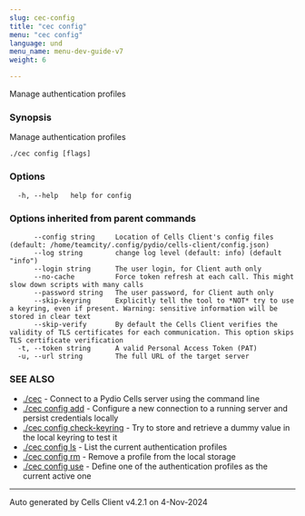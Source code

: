 ```yaml
---
slug: cec-config
title: "cec config"
menu: "cec config"
language: und
menu_name: menu-dev-guide-v7
weight: 6

---
```

Manage authentication profiles

### Synopsis

Manage authentication profiles

```
./cec config [flags]
```

### Options

```
  -h, --help   help for config
```

### Options inherited from parent commands

```
      --config string     Location of Cells Client's config files (default: /home/teamcity/.config/pydio/cells-client/config.json)
      --log string        change log level (default: info) (default "info")
      --login string      The user login, for Client auth only
      --no-cache          Force token refresh at each call. This might slow down scripts with many calls
      --password string   The user password, for Client auth only
      --skip-keyring      Explicitly tell the tool to *NOT* try to use a keyring, even if present. Warning: sensitive information will be stored in clear text
      --skip-verify       By default the Cells Client verifies the validity of TLS certificates for each communication. This option skips TLS certificate verification
  -t, --token string      A valid Personal Access Token (PAT)
  -u, --url string        The full URL of the target server
```

### SEE ALSO

* [./cec](./cec)	 - Connect to a Pydio Cells server using the command line
* [./cec config add](../cec-config-add)	 - Configure a new connection to a running server and persist credentials locally
* [./cec config check-keyring](../cec-config-check-keyring)	 - Try to store and retrieve a dummy value in the local keyring to test it
* [./cec config ls](../cec-config-ls)	 - List the current authentication profiles
* [./cec config rm](../cec-config-rm)	 - Remove a profile from the local storage
* [./cec config use](../cec-config-use)	 - Define one of the authentication profiles as the current active one


---
Auto generated by  Cells Client v4.2.1 on 4-Nov-2024
